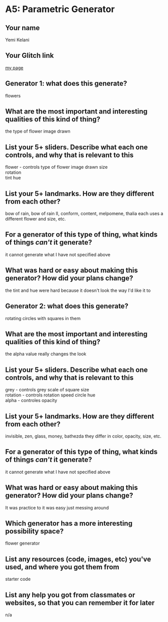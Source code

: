 # A5: Parametric Generator

## Your name
Yemi Kelani

## Your Glitch link
[my page](https://a1-yembo.glitch.me/)

## **Generator 1:** what does this generate?

flowers

## What are the most important and interesting qualities of this kind of thing?

the type of flower image drawn

## List your 5+ sliders. Describe what each one controls, and why that is relevant to this

flower - controls type of flower image drawn
size	
rotation	
tint
hue

## List your 5+ landmarks. How are they different from each other?

bow of rain, bow of rain II, conform, content, melpomene, thalia
each uses a different flower and size, etc.

## For a generator of this type of thing, what kinds of things *can't* it generate?

it cannot generate what I have not specified above

## What was hard or easy about making this generator? How did your plans change?

the tint and hue were hard because it doesn't look the way I'd like it to

## **Generator 2:** what does this generate?

rotating circles with squares in them

## What are the most important and interesting qualities of this kind of thing?

the alpha value really changes the look

## List your 5+ sliders. Describe what each one controls, and why that is relevant to this

grey - controls grey scale of square
size	
rotation - controls rotation speed
circle hue	
alpha - controles opacity

## List your 5+ landmarks. How are they different from each other?

invisible, zen, glass, money, bathezda
they differ in color, opacity, size, etc.
## For a generator of this type of thing, what kinds of things *can't* it generate?

it cannot generate what I have not specified above

## What was hard or easy about making this generator? How did your plans change?

It was practice to it was easy just messing around

## Which generator has a more interesting possibility space?

flower generator

## List any resources (code, images, etc) you've used, and where you got them from

starter code

## List any help you got from classmates or websites, so that you can remember it for later

n/a